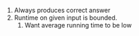1. Always produces correct answer
2. Runtime on given input is bounded.
	1. Want average running time to be low